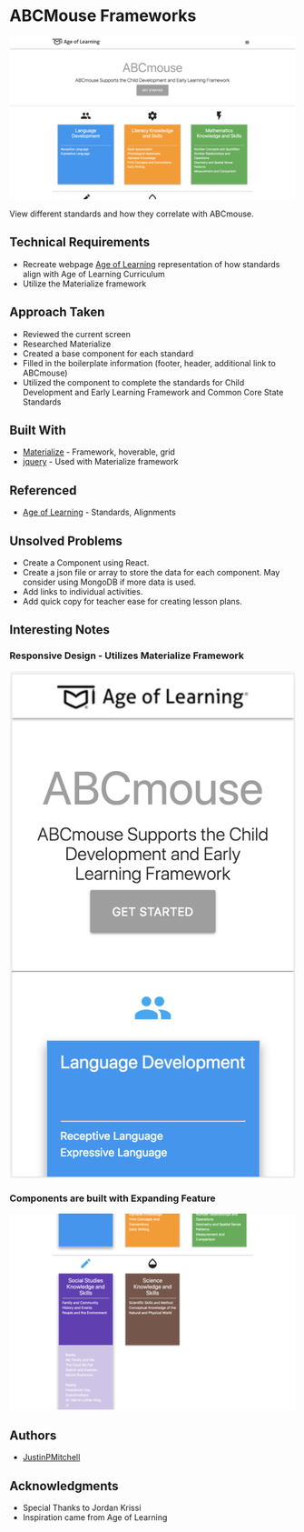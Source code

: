# ABCMouse Frameworks

![picture](./images/Landing.png)


View different standards and how they correlate with ABCmouse.

## Technical Requirements

* Recreate webpage [Age of Learning](https://www.ageoflearning.com/programs/curriculum/?fbclid=IwAR3VoUPoakFzJXT1tXJ4MXnGnUHycHQOIjxW8Wg1ecVjvDXwhY4H3LGhaYI) representation of how standards align with Age of Learning Curriculum
* Utilize the Materialize framework

## Approach Taken

* Reviewed the current screen
* Researched Materialize
* Created a base component for each standard
* Filled in the boilerplate information (footer, header, additional link to ABCmouse)
* Utilized the component to complete the standards for Child Development and Early Learning Framework and Common Core State Standards

## Built With

* [Materialize](https://materializecss.com/) - Framework, hoverable, grid
* [jquery](https://jquery.com/) - Used with Materialize framework

## Referenced

* [Age of Learning](https://www.ageoflearning.com/) - Standards, Alignments

## Unsolved Problems

* Create a Component using React.
* Create a json file or array to store the data for each component.  May consider using MongoDB if more data is used.
* Add links to individual activities.
* Add quick copy for teacher ease for creating lesson plans.

## Interesting Notes

### Responsive Design - Utilizes Materialize Framework
![picture](./images/Responsive.png)

### Components are built with Expanding Feature
![picture](./images/Expanding.png)

## Authors

* [JustinPMitchell](https://github.com/JustinPMitchell)

## Acknowledgments

* Special Thanks to Jordan Krissi
* Inspiration came from Age of Learning